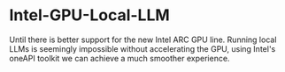 # Intel-GPU-Local-LLM
Until there is better support for the new Intel ARC GPU line. Running local LLMs is seemingly impossible without accelerating the GPU, using Intel's oneAPI toolkit we can achieve a much smoother experience. 
